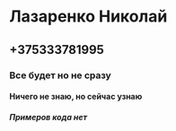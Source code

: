 # Лазаренко Николай
## +375333781995
### Все будет но не сразу
#### Ничего не знаю, но сейчас узнаю
##### Примеров кода нет
